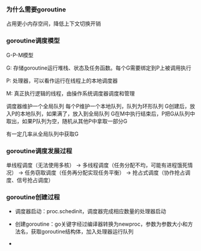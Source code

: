 

### 为什么需要goroutine

占用更小内存空间，降低上下文切换开销


### goroutine调度模型

G-P-M模型

G: 存储goroutine运行堆栈、状态及任务函数。每个G需要绑定到P上被调用执行

P: 处理器，可以看作运行在线程上的本地调度器

M: 真正执行逻辑的线程，由操作系统调度器调度和管理


调度器维护一个全局队列
每个P维护一个本地队列，队列为环形队列
G创建后，放入P的本地队列，如果满了，放入到全局队列
G在M中执行结束后，P把G从队列中取出，如果P队列为空，随机从其他P中拿取一部分G

有一定几率从全局队列中获取G


### goroutine调度发展过程

单线程调度（无法使用多核） -> 多线程调度（任务分配不均，可能有进程饿死情况） -> 任务窃取调度（任务再分配实现任务平衡） -> 抢占式调度（协作抢占调度、信号抢占调度）


### goroutine创建过程

* 调度器启动：proc.schedinit，调度器完成相应数量的处理器启动

* 创建goroutine：go关键字经过编译器转换为newproc，参数为参数大小和方法名，获取goroutine结构体，加入处理器运行队列

* 

